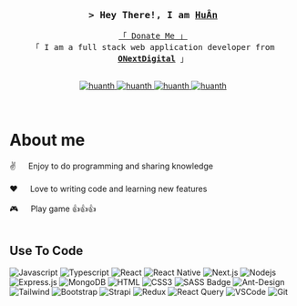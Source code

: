 <!-- Intro  -->
<h3 align="center">
        <samp>&gt; Hey There!, I am
                <b><a target="_blank" href="https://github.com/huanth">HuÂn</a></b>
        </samp>
</h3>


<p align="center"> 
  <samp>
    <a href="https://donate.nauhyuh.com/">「 Donate Me 」</a>
    <br>
    「 I am a full stack web application developer from <b><a href="https://onextdigital.com/">ONextDigital</a></b> 」
    <br>
    <br>
  </samp>
</p>

<p align="center">
 <a href="https://nauhyuh.com" target="blank">
  <img src="https://img.shields.io/badge/Website-DC143C?style=for-the-badge&logo=medium&logoColor=white" alt="huanth" />
 </a>
 <a href="https://www.linkedin.com/in/huanth/" target="_blank">
  <img src="https://img.shields.io/badge/LinkedIn-0077B5?style=for-the-badge&logo=linkedin&logoColor=white" alt="huanth"/>
 </a>
 <a href="https://twitter.com/Huanvippt" target="_blank">
  <img src="https://img.shields.io/badge/Twitter-1DA1F2?style=for-the-badge&logo=twitter&logoColor=white" alt="huanth" />
 </a>
 <a href="https://www.facebook.com/nauhyuh/" target="_blank">
  <img src="https://img.shields.io/badge/Facebook-20BEFF?&style=for-the-badge&logo=facebook&logoColor=white" alt="huanth"  />
  </a> 
</p>
<br />

<!-- About Section -->
 # About me
 
<p> 
 ✌️ &emsp; Enjoy to do programming and sharing knowledge <br/><br/>
 ❤️ &emsp; Love to writing code and learning new features<br/><br/>
 🎮 &emsp; Play game 👍👍👍<br/><br/>
</p>

## Use To Code

![Javascript](https://img.shields.io/badge/Javascript-F0DB4F?style=for-the-badge&labelColor=black&logo=javascript&logoColor=F0DB4F)
![Typescript](https://img.shields.io/badge/Typescript-007acc?style=for-the-badge&labelColor=black&logo=typescript&logoColor=007acc)
![React](https://img.shields.io/badge/-React-61DBFB?style=for-the-badge&labelColor=black&logo=react&logoColor=61DBFB)
![React Native](https://img.shields.io/badge/React_Native-20232A?style=for-the-badge&logo=react&logoColor=61DAFB)
![Next.js](https://img.shields.io/badge/next.js-000000?style=for-the-badge&logo=nextdotjs&logoColor=white)
![Nodejs](https://img.shields.io/badge/Nodejs-3C873A?style=for-the-badge&labelColor=black&logo=node.js&logoColor=3C873A)
![Express.js](https://img.shields.io/badge/Express.js-000000?style=for-the-badge&logo=express&logoColor=white)
![MongoDB](https://img.shields.io/badge/MongoDB-4EA94B?style=for-the-badge&logo=mongodb&logoColor=white)
![HTML](https://img.shields.io/badge/HTML5-E34F26?style=for-the-badge&logo=html5&logoColor=white)
![CSS3](https://img.shields.io/badge/CSS3-1572B6?style=for-the-badge&logo=css3&logoColor=white)
![SASS Badge](https://img.shields.io/badge/Sass-CC6699?style=for-the-badge&logo=sass&logoColor=white)
![Ant-Design](https://img.shields.io/badge/AntDesign-0170FE?style=for-the-badge&logo=antdesign&logoColor=white)
![Tailwind](https://img.shields.io/badge/Tailwind_CSS-092749?style=for-the-badge&logo=tailwindcss&logoColor=06B6D4&labelColor=000000)
![Bootstrap](https://img.shields.io/badge/Bootstrap-563D7C?style=for-the-badge&logo=bootstrap&logoColor=white)
![Strapi](https://img.shields.io/badge/strapi-2E7EEA?style=for-the-badge&logo=strapi&logoColor=white)
![Redux](https://img.shields.io/badge/Redux-593D88?style=for-the-badge&logo=redux&logoColor=white)
![React Query](https://img.shields.io/badge/-React_Query-FF4154?style=for-the-badge&logo=react%20query&logoColor=white)
![VSCode](https://img.shields.io/badge/Visual_Studio-0078d7?style=for-the-badge&logo=visual%20studio&logoColor=white)
![Git](https://img.shields.io/badge/Git-F05032?style=for-the-badge&logo=git&logoColor=white)
<br/>
